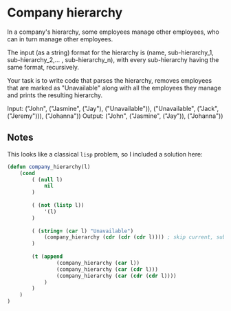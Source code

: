 # Company hierarchy

In a company's hierarchy, some employees manage other employees, who can in turn manage other employees.

The input (as a string) format for the hierarchy is (name, sub-hierarchy_1, sub-hierarchy_2,... , sub-hierarchy_n), with every sub-hierarchy having the same format, recursively.

Your task is to write code that parses the hierarchy, removes employees that are marked as "Unavailable" along with all the employees they manage and prints the resulting hierarchy.

Input: ("John", ("Jasmine", ("Jay"), ("Unavailable")), ("Unavailable", ("Jack", ("Jeremy"))), ("Johanna"))
Output: ("John", ("Jasmine", ("Jay")), ("Johanna"))

## Notes

This looks like a classical `lisp` problem, so I included a solution here:

```lisp
(defun company_hierarchy(l)
    (cond
        ( (null l)
            nil
        )
        
        ( (not (listp l))
            '(l)
        )
        
        ( (string= (car l) "Unavailable")
            (company_hierarchy (cdr (cdr (cdr l)))) ; skip current, subHierarchy[i], subHierarchy[i + 1]
        )
        
        (t (append
                (company_hierarchy (car l))
                (company_hierarchy (car (cdr l)))
                (company_hierarchy (car (cdr (cdr l))))
            )
        )
    )
)
```
